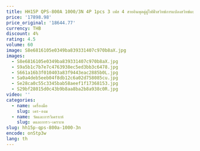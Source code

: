 ```yaml
---
title: HH15P QPS-800A 1000/3N 4P 1pcs 3 เฟส 4 สายอินพุตคู่คู่ไฟฟ้าสวิทช์การแปลงสวิทช์แยก
price: '17898.98'
price_original: '18644.77'
currency: THB
discount: 4%
rating: 4.5
volume: 60
image: S8e6816105e0349ba839331407c970b8aX.jpg
images:
  - S8e6816105e0349ba839331407c970b8aX.jpg
  - S9a5b1c7b7e7c4763938ec5ed3bb3c6478.jpg
  - S661a16b3f010403a83f9443eac2885b0L.jpg
  - Sa0a4deb5eeb04f8db12c6a02d758085cu.jpg
  - Se28ca0c55c3345bab58aeef1f17368153.jpg
  - S29bf28015d0c43b9b8aa8ba2b8a938c0R.jpg
video: ''
categories:
  - name: เครื่องมือ
    slug: เคร-องม
  - name: วัดและการวิเคราะห์
    slug: ดและการว-เคราะห
slug: hh15p-qps-800a-1000-3n
encode: onStp3w
lang: th
---
```

  